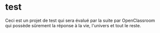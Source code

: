 # test
Ceci est un projet de test qui sera évalué par la suite par OpenClassroom qui possède sûrement la réponse à la vie, l'univers et tout le reste.
